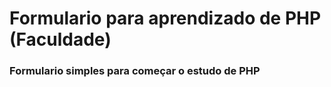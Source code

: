 # Formulario para aprendizado de PHP (Faculdade)

### Formulario simples para começar o estudo de PHP